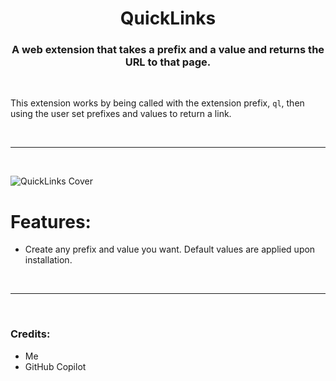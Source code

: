 <h1 align="center">QuickLinks</h1>
<h3 align="center">A web extension that takes a prefix and a value and returns the URL to that page.</h3>

&nbsp;

<p align="left">This extension works by being called with the extension prefix, <code>ql</code>, then using the user set prefixes and values to return a link.</p>

&nbsp;
___
&nbsp;

<img src="https://cdn.ming.jp.net/utilities/web-tools/extensions/quicklinks/imgs/cover.png" alt="QuickLinks Cover">

# Features:
- Create any prefix and value you want. Default values are applied upon installation.

&nbsp;
___
&nbsp;

<h3 align="left">Credits:</h3>
<ul>
    <li>Me</li>
    <li>GitHub Copilot</li>
</ul>
